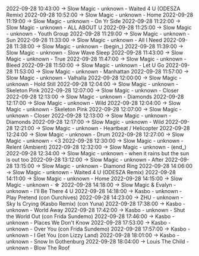 2022-09-28 10:43:00 -> Slow Magic - unknown - Waited 4 U (ODESZA Remix)
2022-09-28 10:52:00 -> Slow Magic - unknown - Home
2022-09-28 11:19:00 -> Slow Magic - unknown - On Yr Side
2022-09-28 11:22:00 -> Slow Magic - unknown - ALL ABOUT U
2022-09-28 11:25:00 -> Slow Magic - unknown - Youth Group
2022-09-28 11:29:00 -> Slow Magic - unknown - Sun
2022-09-28 11:33:00 -> Slow Magic - unknown - All I Need
2022-09-28 11:38:00 -> Slow Magic - unknown - (begin_)
2022-09-28 11:39:00 -> Slow Magic - unknown - Slow Wave Sleep
2022-09-28 11:43:00 -> Slow Magic - unknown - True
2022-09-28 11:47:00 -> Slow Magic - unknown - Bleed
2022-09-28 11:50:00 -> Slow Magic - unknown - Let U Go
2022-09-28 11:53:00 -> Slow Magic - unknown - Manhattan
2022-09-28 11:57:00 -> Slow Magic - unknown - Valhalla
2022-09-28 12:00:00 -> Slow Magic - unknown - Hold Still
2022-09-28 12:04:00 -> Slow Magic - unknown - Skeleton Pink
2022-09-28 12:07:00 -> Slow Magic - unknown - Closer
2022-09-28 12:13:00 -> Slow Magic - unknown - Diamonds
2022-09-28 12:17:00 -> Slow Magic - unknown - Wild
2022-09-28 12:04:00 -> Slow Magic - unknown - Skeleton Pink
2022-09-28 12:07:00 -> Slow Magic - unknown - Closer
2022-09-28 12:13:00 -> Slow Magic - unknown - Diamonds
2022-09-28 12:17:00 -> Slow Magic - unknown - Wild
2022-09-28 12:21:00 -> Slow Magic - unknown - Heartbeat / Helicopter
2022-09-28 12:24:00 -> Slow Magic - unknown - Drum
2022-09-28 12:27:00 -> Slow Magic - unknown - <3
2022-09-28 12:30:00 -> Slow Magic - unknown - Relent (Ambient)
2022-09-28 12:32:00 -> Slow Magic - unknown - (end_)
2022-09-28 12:34:00 -> Slow Magic - unknown - when it rains but the sun is out too
2022-09-28 13:12:00 -> Slow Magic - unknown - After
2022-09-28 13:15:00 -> Slow Magic - unknown - Diamond Ring
2022-09-28 14:06:00 -> Slow Magic - unknown - Waited 4 U (ODESZA Remix)
2022-09-28 14:11:00 -> Slow Magic - unknown - Home
2022-09-28 14:15:00 -> Slow Magic - unknown - ☆
2022-09-28 14:18:00 -> Slow Magic & Evalyn - unknown - I'll Be There 4 U
2022-09-28 14:18:00 -> Kasbo - unknown - Play Pretend (con Ourchives)
2022-09-28 14:23:00 -> ZHU - unknown - Sky Is Crying (Kasbo Remix) (con Yuna)
2022-09-28 17:38:00 -> Kasbo - unknown - World Away
2022-09-28 17:42:00 -> Kasbo - unknown - Shut the World Out (con Frida Sundemo)
2022-09-28 17:46:00 -> Kasbo - unknown - Places We Don't Know
2022-09-28 17:53:00 -> Kasbo - unknown - Over You (con Frida Sundemo)
2022-09-28 17:57:00 -> Kasbo - unknown - I Get You (con Lizzy Land)
2022-09-28 18:01:00 -> Kasbo - unknown - Snow In Gothenburg
2022-09-28 18:04:00 -> Louis The Child - unknown - Blow The Roof
